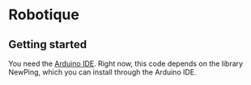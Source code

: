 # Robotique

## Getting started
You need the [Arduino IDE](https://www.arduino.cc/en/software).
Right now, this code depends on the library NewPing, which you can install through the Arduino IDE.

